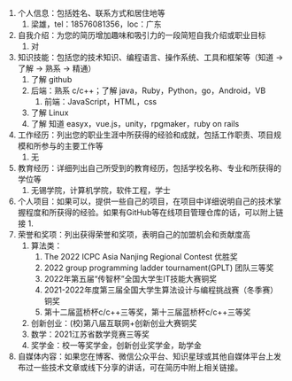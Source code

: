 1. 个人信息：包括姓名、联系方式和居住地等
	1. 梁雄，tel：18576081356，loc：广东
2. 自我介绍：为您的简历增加趣味和吸引力的一段简短自我介绍或职业目标
	1. 对
3. 知识技能：包括您的技术知识、编程语言、操作系统、工具和框架等（知道 -> 了解 -> 熟系 -> 精通）
	1. 了解 github
	2. 后端：熟系 c/c++；了解 java，Ruby，Python，go，Android，VB
		1. 前端：JavaScript，HTML，css
	3. 了解 Linux
	4. 了解 知道 easyx，vue.js，unity，rpgmaker，ruby on rails
4. 工作经历：列出您的职业生涯中所获得的经验和成就，包括工作职责、项目规模和所参与的主要工作等
	1. 无
5. 教育经历：详细列出自己所受到的教育经历，包括学校名称、专业和所获得的学位等
	1. 无锡学院，计算机学院，软件工程，学士
6. 个人项目：如果可以，提供一些自己的项目，在项目中详细说明自己的技术掌握程度和所获得的经验。如果有GitHub等在线项目管理仓库的话，可以附上链接
	1. 
7. 荣誉和奖项：列出获得荣誉和奖项，表明自己的加盟机会和贡献度高
	1. 算法类：
		1. The 2022 ICPC Asia Nanjing Regional Contest 优胜奖
		2. 2022 group programming ladder tournament(GPLT) 团队三等奖
		3. 2022年第五届“传智杯”全国大学生IT技能大赛铜奖
		4. 2021-2022年度第三届全国大学生算法设计与编程挑战赛（冬季赛）铜奖
		5. 第十二届蓝桥杯c/c++三等奖，第十三届蓝桥杯c/c++三等奖
	2. 创新创业：(校)第八届互联网+创新创业大赛铜奖
	3. 数学：2021江苏省数学竞赛三等奖
	4. 奖学金：校一等奖学金，创新创业奖学金，助学金
8. 自媒体内容：如果您在博客、微信公众平台、知识星球或其他自媒体平台上发布过一些技术文章或线下分享的讲话，可在简历中附上相关链接。
	

